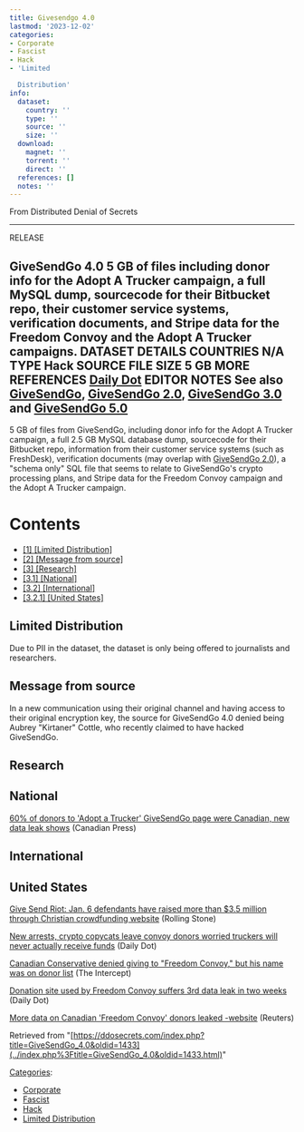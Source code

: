 ```yaml
---
title: Givesendgo 4.0
lastmod: '2023-12-02'
categories:
- Corporate
- Fascist
- Hack
- 'Limited

  Distribution'
info:
  dataset:
    country: ''
    type: ''
    source: ''
    size: ''
  download:
    magnet: ''
    torrent: ''
    direct: ''
  references: []
  notes: ''
---
```




From Distributed Denial of Secrets

---
RELEASE

**GiveSendGo 4.0**
5 GB of files including donor info for the Adopt A Trucker campaign, a full MySQL dump, sourcecode for their Bitbucket repo, their customer service systems, verification documents, and Stripe data for the Freedom Convoy and the Adopt A Trucker campaigns.
DATASET DETAILS
**COUNTRIES** N/A
**TYPE** Hack
**SOURCE**
**FILE SIZE** 5 GB
MORE
**REFERENCES**
[Daily Dot](https://www.dailydot.com/debug/givesendgo-trucker-convoy-hack-leak/)
**EDITOR NOTES**
See also [GiveSendGo](GiveSendGo.html "GiveSendGo"), [GiveSendGo 2.0](GiveSendGo_2.0.html "GiveSendGo 2.0"), [GiveSendGo 3.0](GiveSendGo_3.0.html "GiveSendGo 3.0") and [GiveSendGo 5.0](GiveSendGo_5.0.html "GiveSendGo 5.0")
---

5 GB of files from GiveSendGo, including donor info for the Adopt A
Trucker campaign, a full 2.5 GB MySQL database dump, sourcecode for
their Bitbucket repo, information from their customer service systems
(such as FreshDesk), verification documents (may overlap with
[GiveSendGo 2.0](GiveSendGo_2.0.html "GiveSendGo 2.0")), a "schema
only" SQL file that seems to relate to GiveSendGo's crypto processing
plans, and Stripe data for the Freedom Convoy campaign and the Adopt A
Trucker campaign.

# Contents

- [[1] [Limited
Distribution]](GiveSendGo_4.0.html#Limited_Distribution)
- [[2] [Message from
source]](GiveSendGo_4.0.html#Message_from_source)
- [[3] [Research]](GiveSendGo_4.0.html#Research)
- [[3.1]
[National]](GiveSendGo_4.0.html#National)
- [[3.2]
[International]](GiveSendGo_4.0.html#International)
- [[3.2.1] [United
States]](GiveSendGo_4.0.html#United_States)

## Limited Distribution

Due to PII in the dataset, the dataset is only being offered to
journalists and researchers.

## Message from source

In a new communication using their original channel and having access to
their original encryption key, the source for GiveSendGo 4.0 denied
being Aubrey "Kirtaner" Cottle, who recently claimed to have hacked
GiveSendGo.

## Research

## National

[60% of donors to 'Adopt a Trucker' GiveSendGo page were Canadian, new
data leak
shows](https://globalnews.ca/news/8625780/canadian-donors-adopt-a-trucker-givesendgo-leaked-data/) (Canadian Press)

## International

## United States

[Give Send Riot: Jan. 6 defendants have raised more than $3.5 million
through Christian crowdfunding
website](https://www.rollingstone.com/politics/politics-features/give-send-riot-jan-6-defendants-have-raised-more-than-3-5-million-through-christian-crowdfunding-website-1332787/) (Rolling Stone)

[New arrests, crypto copycats leave convoy donors worried truckers will
never actually receive
funds](https://www.dailydot.com/debug/trucker-protests-donations-questions-cryptocurrency-freedom-convoy/) (Daily Dot)

[Canadian Conservative denied giving to "Freedom Convoy," but his name
was on donor
list](https://theintercept.com/2022/02/17/richard-ciano-donation-freedom-convoy-canada-givesendgo/) (The Intercept)

[Donation site used by Freedom Convoy suffers 3rd data leak in two
weeks](https://www.dailydot.com/debug/givesendgo-trucker-convoy-hack-leak/) (Daily Dot)

[More data on Canadian 'Freedom Convoy' donors leaked
-website](https://www.reuters.com/world/americas/more-data-canada-truck-convoy-donors-leaked-website-2022-02-15/) (Reuters)

Retrieved from
"[https://ddosecrets.com/index.php?title=GiveSendGo_4.0&oldid=1433](../index.php%3Ftitle=GiveSendGo_4.0&oldid=1433.html)"

[Categories](./Special:Categories.html "Special:Categories"):

- [Corporate](./Category:Corporate.html "Category:Corporate")
- [Fascist](./Category:Fascist.html "Category:Fascist")
- [Hack](./Category:Hack.html "Category:Hack")
- [Limited
Distribution](./Category:Limited_Distribution.html "Category:Limited Distribution")
